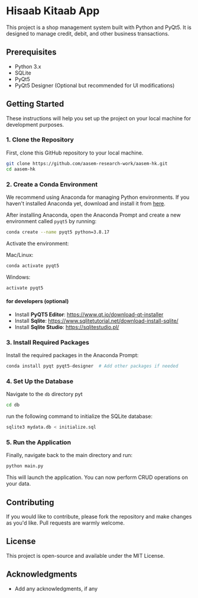 # Hisaab Kitaab App

This project is a shop management system built with Python and PyQt5. It is designed to manage credit, debit, and other business transactions.

## Prerequisites

- Python 3.x
- SQLite
- PyQt5
- PyQt5 Designer (Optional but recommended for UI modifications)

## Getting Started

These instructions will help you set up the project on your local machine for development purposes.

### 1. Clone the Repository

First, clone this GitHub repository to your local machine.

```bash
git clone https://github.com/aasem-research-work/aasem-hk.git
cd aasem-hk
```

### 2. Create a Conda Environment

We recommend using Anaconda for managing Python environments. If you haven't installed Anaconda yet, download and install it from [here](https://www.anaconda.com/products/distribution).

After installing Anaconda, open the Anaconda Prompt and create a new environment called `pyqt5` by running:

```bash
conda create --name pyqt5 python=3.8.17
```

Activate the environment:

Mac/Linux:  
```bash
conda activate pyqt5
```

Windows:  
```bash
activate pyqt5
```

#### for developers (optional)
- Install **PyQT5 Editor**: https://www.qt.io/download-qt-installer
- Install **Sqlite**: https://www.sqlitetutorial.net/download-install-sqlite/
- Install **Sqlite Studio**: https://sqlitestudio.pl/
  
### 3. Install Required Packages

Install the required packages in the Anaconda Prompt:

```bash
conda install pyqt pyqt5-designer  # Add other packages if needed
```

### 4. Set Up the Database

Navigate to the `db` directory pyt

```bash
cd db
```

run the following command to initialize the SQLite database:

```bash
sqlite3 mydata.db < initialize.sql
```

### 5. Run the Application

Finally, navigate back to the main directory and run:

```bash
python main.py
```

This will launch the application. You can now perform CRUD operations on your data.

## Contributing

If you would like to contribute, please fork the repository and make changes as you'd like. Pull requests are warmly welcome.

## License

This project is open-source and available under the MIT License.

## Acknowledgments

- Add any acknowledgments, if any
